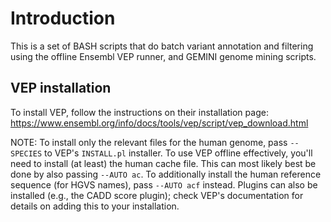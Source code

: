 # Introduction

This is a set of BASH scripts that do batch variant annotation and filtering using the offline Ensembl VEP runner, and GEMINI genome mining scripts.

## VEP installation

To install VEP, follow the instructions on their installation page: https://www.ensembl.org/info/docs/tools/vep/script/vep_download.html

NOTE: To install only the relevant files for the human genome, pass `--SPECIES` to VEP's `INSTALL.pl` installer. To use VEP offline effectively, you'll need to install (at least) the human cache file. This can most likely best be done by also passing `--AUTO ac`. To additionally install the human reference sequence (for HGVS names), pass `--AUTO acf` instead. Plugins can also be installed (e.g., the CADD score plugin); check VEP's documentation for details on adding this to your installation.
